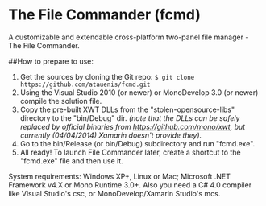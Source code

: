 The File Commander (fcmd)
====

A customizable and extendable cross-platform two-panel file manager - The File Commander.

##How to prepare to use:

1. Get the sources by cloning the Git repo: `$ git clone https://github.com/atauenis/fcmd.git`
2. Using the Visual Studio 2010 (or newer) or MonoDevelop 3.0 (or newer) compile the solution file.
3. Copy the pre-built XWT DLLs from the "stolen-opensource-libs" directory to the "bin/Debug" dir.
   *(note that the DLLs can be safely replaced by official binaries from https://github.com/mono/xwt, but currently (04/04/2014) Xamarin doesn't provide they).*
4. Go to the bin/Release (or bin/Debug) subdirectory and run "fcmd.exe".
5. All ready! To launch File Commander later, create a shortcut to the "fcmd.exe" file and then use it.

System requirements: Windows XP+, Linux or Mac; Microsoft .NET Framework v4.X or Mono Runtime 3.0+.
Also you need a C# 4.0 compiler like Visual Studio's csc, or MonoDevelop/Xamarin Studio's mcs.